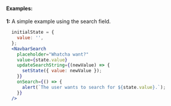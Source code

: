 #### Examples:

__1:__  A simple example using the search field.

```jsx
  initialState = {
    value: '',
  };
  <NavbarSearch
    placeholder="Whatcha want?"
    value={state.value}
    updateSearchString={(newValue) => {
      setState({ value: newValue });
    }}
    onSearch={() => {
      alert(`The user wants to search for ${state.value}.`);
    }}
  />
```
